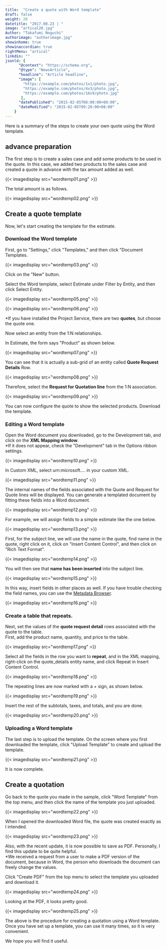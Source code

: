 ```yaml
---
title:  "Create a quote with Word template"
draft: false
weight: 20
datetitle: "2017.08.23 | "
image: "artical20.jpg"
Author: "Takafumi Noguchi"
authorimage: "authorimage.jpg"
showinhome: true
showinaccordian: true
rightMenu: "artical"
linkdin: ""
jsonld: {
      "@context": "https://schema.org",
      "@type": "NewsArticle",
      "headline": "Article headline",
      "image": [
        "https://example.com/photos/1x1/photo.jpg",
        "https://example.com/photos/4x3/photo.jpg",
        "https://example.com/photos/16x9/photo.jpg"
       ],
      "datePublished": "2015-02-05T08:00:00+08:00",
      "dateModified": "2015-02-05T09:20:00+08:00"
    }
---
```

<!-- Intro  -->
Here is a summary of the steps to create your own quote using the Word template.

## advance preparation
The first step is to create a sales case and add some products to be used in the quote. In this case, we added two products to the sales case and created a quote in advance with the tax amount added as well.
<!-- Image= wordtemp01.png -->
{{< imagedisplay src="wordtemp01.png" >}}

The total amount is as follows.
<!-- Image= wordtemp02.png -->
{{< imagedisplay src="wordtemp02.png" >}}

## Create a quote template
Now, let's start creating the template for the estimate.

### Download the Word template
First, go to "Settings," click "Templates," and then click "Document Templates.
<!-- Image= wordtemp03.png -->
{{< imagedisplay src="wordtemp03.png" >}}

Click on the "New" button.

Select the Word template, select Estimate under Filter by Entity, and then click Select Entity.
<!-- Image= wordtemp05.png -->
{{< imagedisplay src="wordtemp05.png" >}}

<!-- Image= wordtemp06.png -->
{{< imagedisplay src="wordtemp06.png" >}}

*If you have installed the Project Service, there are two **quotes**, but choose the quote one.


Now select an entity from the 1:N relationships.

In Estimate, the form says "Product" as shown below.
<!-- Image= wordtemp07.png -->
{{< imagedisplay src="wordtemp07.png" >}}

You can see that it is actually a sub-grid of an entity called **Quote Request Details** Row.
<!-- Image= wordtemp08.png -->
{{< imagedisplay src="wordtemp08.png" >}}

Therefore, select the **Request for Quotation line** from the 1:N association.
<!-- Imahe= wordtemp09.png -->
{{< imagedisplay src="wordtemp09.png" >}}

You can now configure the quote to show the selected products. Download the template.

### Editing a Word template
Open the Word document you downloaded, go to the Development tab, and click on the **XML Mapping window**.    
*If it does not appear, check the "Development" tab in the Options ribbon settings.
<!-- Image= wordtemp10.png -->
{{< imagedisplay src="wordtemp10.png" >}}

In Custom XML, select urn:microsoft.... in your custom XML.
<!-- Image= wordtemp11.png -->
{{< imagedisplay src="wordtemp11.png" >}}

The internal names of the fields associated with the Quote and Request for Quote lines will be displayed. You can generate a templated document by fitting these fields into a Word document.
<!-- Image= wordtemp12.png -->
{{< imagedisplay src="wordtemp12.png" >}}

For example, we will assign fields to a simple estimate like the one below.
<!-- Image= wordtemp13.png -->
{{< imagedisplay src="wordtemp13.png" >}}

First, for the subject line, we will use the name in the quote, find name in the quote, right click on it, click on "Insert Content Control", and then click on "Rich Text Format".
<!-- Image= wordtemp14.png -->
{{< imagedisplay src="wordtemp14.png" >}}

You will then see that **name has been inserted** into the subject line.
<!-- Image= wordtemp15.png -->
{{< imagedisplay src="wordtemp15.png" >}}

In this way, insert fields in other places as well. If you have trouble checking the field names, you can use the [Metadata Browser](https://docs.microsoft.com/ja-jp/dynamics365/customerengagement/on-premises/developer/browse-your-metadata).
<!-- Image= wordtemp16.png -->
{{< imagedisplay src="wordtemp16.png" >}}

### Create a table that repeats.
Next, set the values of the **quote request detail** rows associated with the quote to the table.     
First, add the product name, quantity, and price to the table.
<!-- Image= wordtemp17.png -->
{{< imagedisplay src="wordtemp17.png" >}}

Select all the fields in the row you want to **repeat**, and in the XML mapping, right-click on the quote_details entity name, and click Repeat in Insert Content Control.
<!-- Image= wordtemp18.png -->
{{< imagedisplay src="wordtemp18.png" >}}

The repeating lines are now marked with a + sign, as shown below.
<!-- Image= wordtemp19.png -->
{{< imagedisplay src="wordtemp19.png" >}}

Insert the rest of the subtotals, taxes, and totals, and you are done.
<!-- Image= wordtemp20.png -->
{{< imagedisplay src="wordtemp20.png" >}}

### Uploading a Word template
The last step is to upload the template. On the screen where you first downloaded the template, click "Upload Template" to create and upload the template.
<!-- Image= wordtemp21.png -->
{{< imagedisplay src="wordtemp21.png" >}}

It is now complete.

## Create a quotation
Go back to the quote you made in the sample, click "Word Template" from the top menu, and then click the name of the template you just uploaded.
<!-- Image= wordtemp22.png -->
{{< imagedisplay src="wordtemp22.png" >}}

When I opened the downloaded Word file, the quote was created exactly as I intended.
<!-- Image= wordtemp23.png -->
{{< imagedisplay src="wordtemp23.png" >}}

Also, with the recent update, it is now possible to save as PDF. Personally, I find this update to be quite helpful.       
*We received a request from a user to make a PDF version of the document, because in Word, the person who downloads the document can freely change the values.

Click "Create PDF" from the top menu to select the template you uploaded and download it.
<!-- Image= wordtemp24.png -->
{{< imagedisplay src="wordtemp24.png" >}}

Looking at the PDF, it looks pretty good.
<!-- Image= wordtemp25.png -->
{{< imagedisplay src="wordtemp25.png" >}}

The above is the procedure for creating a quotation using a Word template. Once you have set up a template, you can use it many times, so it is very convenient.

We hope you will find it useful.